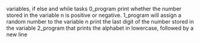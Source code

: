 variables, if else and while tasks
0_program print whether the number stored in the variable n is positive or negative.
1_program will assign a random number to the variable n print the last digit of the number stored in the variable 
2_program that prints the alphabet in lowercase, followed by a new line
